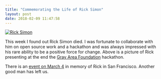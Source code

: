 ```yaml
---
title: "Commemorating the Life of Rick Simon"
layout: post
date: 2018-02-09 11:47:58
---
```

[![Rick Simon](https://c2.staticflickr.com/8/7041/6984087690_315e46105f_c.jpg)](https://www.flickr.com/photos/tbbrown/6984087690)

This week I found out Rick Simon died.  I was fortunate to collaborate with him on open source work and a hackathon and was always impressed with his rare ability to be a positive force for change.  Above is a picture of Rick presenting at the end the [Gray Area Foundation](https://grayarea.org) hackathon.  

There is an [event on March 4](https://www.meetup.com/Bay-Area-Community-Exchange-Timebank/events/247605291/) in memory of Rick in San Francisco.  Another good man has left us.
